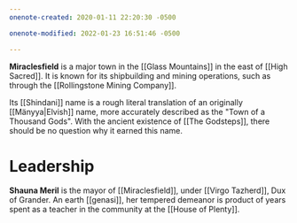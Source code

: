 ```yaml
---
onenote-created: 2020-01-11 22:20:30 -0500

onenote-modified: 2022-01-23 16:51:46 -0500

---
```


**Miraclesfield** is a major town in the [[Glass Mountains]] in the east of [[High Sacred]]. It is known for its shipbuilding and mining operations, such as through the [[Rollingstone Mining Company]].

Its [[Shindani]] name is a rough literal translation of an originally [[Mänyya|Elvish]] name, more accurately described as the "Town of a Thousand Gods". With the ancient existence of [[The Godsteps]], there should be no question why it earned this name.

# Leadership
**Shauna Meril** is the mayor of [[Miraclesfield]], under [[Virgo Tazherd]], Dux of Grander. An earth [[genasi]], her tempered demeanor is product of years spent as a teacher in the community at the [[House of Plenty]].
